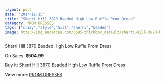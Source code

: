 ```yaml
---
layout: post
date: '2017-11-15'
title: "Sherri Hill 3870 Beaded High Low Ruffle Prom Dress"
category: PROM DRESSES
tags: ["crazy","style","hill","sherri","beaded"]
image: http://img.eudances.com/3595-thickbox_default/sherri-hill-3870-beaded-high-low-ruffle-prom-dress.jpg
---
```

Sherri Hill 3870 Beaded High Low Ruffle Prom Dress

On Sales: **$504.99**
<a href="https://www.eudances.com/en/prom-dresses/1205-sherri-hill-3870-beaded-high-low-ruffle-prom-dress.html"><amp-img layout="responsive" width="600" height="600" src="//img.eudances.com/3595-thickbox_default/sherri-hill-3870-beaded-high-low-ruffle-prom-dress.jpg" alt="Sherri Hill 3870 Beaded High Low Ruffle Prom Dress 0" /></a>
<a href="https://www.eudances.com/en/prom-dresses/1205-sherri-hill-3870-beaded-high-low-ruffle-prom-dress.html"><amp-img layout="responsive" width="600" height="600" src="//img.eudances.com/3597-thickbox_default/sherri-hill-3870-beaded-high-low-ruffle-prom-dress.jpg" alt="Sherri Hill 3870 Beaded High Low Ruffle Prom Dress 1" /></a>
<a href="https://www.eudances.com/en/prom-dresses/1205-sherri-hill-3870-beaded-high-low-ruffle-prom-dress.html"><amp-img layout="responsive" width="600" height="600" src="//img.eudances.com/3596-thickbox_default/sherri-hill-3870-beaded-high-low-ruffle-prom-dress.jpg" alt="Sherri Hill 3870 Beaded High Low Ruffle Prom Dress 2" /></a>

Buy it: [Sherri Hill 3870 Beaded High Low Ruffle Prom Dress](https://www.eudances.com/en/prom-dresses/1205-sherri-hill-3870-beaded-high-low-ruffle-prom-dress.html "Sherri Hill 3870 Beaded High Low Ruffle Prom Dress")

View more: [PROM DRESSES](https://www.eudances.com/en/13-prom-dresses "PROM DRESSES")